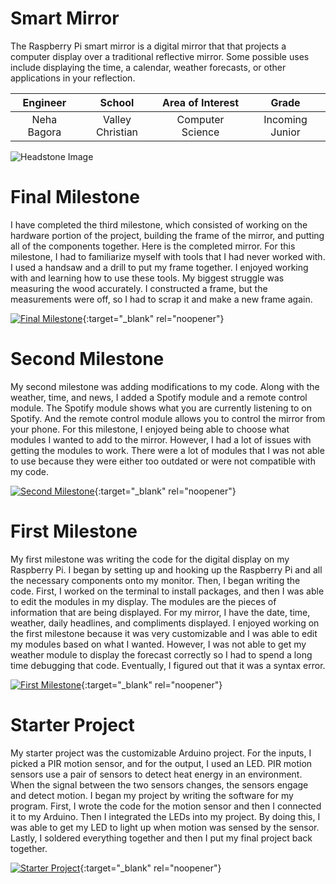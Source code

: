 # Smart Mirror
The Raspberry Pi smart mirror is a digital mirror that that projects a computer display over a traditional reflective mirror. Some possible uses include displaying the time, a calendar, weather forecasts, or other applications in your reflection. 

| **Engineer** | **School** | **Area of Interest** | **Grade** |
|:--:|:--:|:--:|:--:|
| Neha Bagora | Valley Christian | Computer Science | Incoming Junior |

![Headstone Image](https://lh3.googleusercontent.com/pw/AM-JKLVhfWUkYnY63QKiZtAlQ5-SmKaugMQ_xynCi_dRmvM1xhg7pAZSUPIrtBHQSZGd_4k_fMs7Hkx7YfdWz4HLU4zq6Hkkh-_SK7rvXdAesULPBPTpmnHBBeJYQXvtN5X8iNQ56NSpEL0Z9RLNb_RQUOXn=w1448-h1446-no?authuser=0)
  
# Final Milestone
I have completed the third milestone, which consisted of working on the hardware portion of the project, building the frame of the mirror, and putting all of the components together. Here is the completed mirror. For this milestone, I had to familiarize myself with tools that I had never worked with. I used a handsaw and a drill to put my frame together. I enjoyed working with and learning how to use these tools. My biggest struggle was measuring the wood accurately. I constructed a frame, but the measurements were off, so I had to scrap it and make a new frame again. 

[![Final Milestone](https://res.cloudinary.com/marcomontalbano/image/upload/v1612573869/video_to_markdown/images/youtube--F7M7imOVGug-c05b58ac6eb4c4700831b2b3070cd403.jpg )](https://www.youtube.com/watch?v=F7M7imOVGug&feature=emb_logo "Final Milestone"){:target="_blank" rel="noopener"}

# Second Milestone
My second milestone was adding modifications to my code. Along with the weather, time, and news, I added a Spotify module and a remote control module. The Spotify module shows what you are currently listening to on Spotify. And the remote control module allows you to control the mirror from your phone. For this milestone, I enjoyed being able to choose what modules I wanted to add to the mirror. However, I had a lot of issues with getting the modules to work. There were a lot of modules that I was not able to use because they were either too outdated or were not compatible with my code. 



[![Second Milestone](https://i3.ytimg.com/vi/idpgOXJyZgs/maxresdefault.jpg)](https://www.youtube.com/watch?v=idpgOXJyZgs){:target="_blank" rel="noopener"}


# First Milestone 
My first milestone was writing the code for the digital display on my Raspberry Pi. I began by setting up and hooking up the Raspberry Pi and all the necessary components onto my monitor. Then, I began writing the code. First, I worked on the terminal to install packages, and then I was able to edit the modules in my display. The modules are the pieces of information that are being displayed. For my mirror, I have the date, time, weather, daily headlines, and compliments displayed. I enjoyed working on the first milestone because it was very customizable and I was able to edit my modules based on what I wanted. However, I was not able to get my weather module to display the forecast correctly so I had to spend a long time debugging that code. Eventually, I figured out that it was a syntax error.


[![First Milestone](https://i3.ytimg.com/vi/aA95zK1T5yw/maxresdefault.jpg)](https://www.youtube.com/watch?v=aA95zK1T5yw){:target="_blank" rel="noopener"}



# Starter Project
My starter project was the customizable Arduino project. For the inputs, I picked a PIR motion sensor, and for the output, I used an LED. PIR motion sensors use a pair of sensors to detect heat energy in an environment. When the signal between the two sensors changes, the sensors engage and detect motion. I began my project by writing the software for my program. First, I wrote the code for the motion sensor and then I connected it to my Arduino. Then I integrated the LEDs into my project. By doing this, I was able to get my LED to light up when motion was sensed by the sensor. Lastly, I soldered everything together and then I put my final project back together.

[![Starter Project](https://i3.ytimg.com/vi/tx2Hert3ezE/maxresdefault.jpg)](https://www.youtube.com/watch?v=tx2Hert3ezE){:target="_blank" rel="noopener"}

